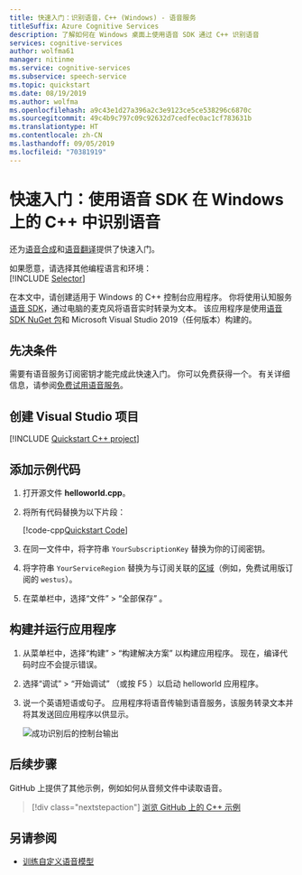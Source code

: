 ```yaml
---
title: 快速入门：识别语音，C++ (Windows) - 语音服务
titleSuffix: Azure Cognitive Services
description: 了解如何在 Windows 桌面上使用语音 SDK 通过 C++ 识别语音
services: cognitive-services
author: wolfma61
manager: nitinme
ms.service: cognitive-services
ms.subservice: speech-service
ms.topic: quickstart
ms.date: 08/19/2019
ms.author: wolfma
ms.openlocfilehash: a9c43e1d27a396a2c3e9123ce5ce538296c6870c
ms.sourcegitcommit: 49c4b9c797c09c92632d7cedfec0ac1cf783631b
ms.translationtype: HT
ms.contentlocale: zh-CN
ms.lasthandoff: 09/05/2019
ms.locfileid: "70381919"
---
```

# <a name="quickstart-recognize-speech-in-c-on-windows-by-using-the-speech-sdk"></a>快速入门：使用语音 SDK 在 Windows 上的 C++ 中识别语音

还为[语音合成](quickstart-text-to-speech-cpp-windows.md)和[语音翻译](quickstart-translate-speech-cpp-windows.md)提供了快速入门。

如果愿意，请选择其他编程语言和环境：<br/>
[!INCLUDE [Selector](../../../includes/cognitive-services-speech-service-quickstart-selector.md)]

在本文中，请创建适用于 Windows 的 C++ 控制台应用程序。 你将使用认知服务[语音 SDK](speech-sdk.md)，通过电脑的麦克风将语音实时转录为文本。 该应用程序是使用[语音 SDK NuGet 包](https://aka.ms/csspeech/nuget)和 Microsoft Visual Studio 2019（任何版本）构建的。

## <a name="prerequisites"></a>先决条件

需要有语音服务订阅密钥才能完成此快速入门。 你可以免费获得一个。 有关详细信息，请参阅[免费试用语音服务](get-started.md)。

## <a name="create-a-visual-studio-project"></a>创建 Visual Studio 项目

[!INCLUDE [Quickstart C++ project](../../../includes/cognitive-services-speech-service-quickstart-cpp-create-proj.md)]

## <a name="add-sample-code"></a>添加示例代码

1. 打开源文件 **helloworld.cpp**。

1. 将所有代码替换为以下片段：

   [!code-cpp[Quickstart Code](~/samples-cognitive-services-speech-sdk/quickstart/cpp-windows/helloworld/helloworld.cpp#code)]

1. 在同一文件中，将字符串 `YourSubscriptionKey` 替换为你的订阅密钥。

1. 将字符串 `YourServiceRegion` 替换为与订阅关联的[区域](regions.md)（例如，免费试用版订阅的 `westus`）。

1. 在菜单栏中，选择“文件”   > “全部保存”  。

## <a name="build-and-run-the-application"></a>构建并运行应用程序

1. 从菜单栏中，选择“构建”   > “构建解决方案”  以构建应用程序。 现在，编译代码时应不会提示错误。

1. 选择“调试”   > “开始调试”  （或按 F5  ）以启动 helloworld  应用程序。

1. 说一个英语短语或句子。 应用程序将语音传输到语音服务，该服务转录文本并将其发送回应用程序以供显示。

   ![成功识别后的控制台输出](media/sdk/qs-cpp-windows-08-console-output-release.png)

## <a name="next-steps"></a>后续步骤

GitHub 上提供了其他示例，例如如何从音频文件中读取语音。

> [!div class="nextstepaction"]
> [浏览 GitHub 上的 C++ 示例](https://aka.ms/csspeech/samples)

## <a name="see-also"></a>另请参阅

- [训练自定义语音模型](how-to-custom-speech-train-model.md)
